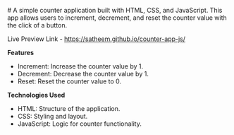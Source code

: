﻿﻿# A simple counter application built with HTML, CSS, and JavaScript. This app allows users to increment, decrement, and reset the counter value with the click of a button.

Live Preview Link - 
https://satheem.github.io/counter-app-js/

**Features**
- Increment: Increase the counter value by 1.
- Decrement: Decrease the counter value by 1.
- Reset: Reset the counter value to 0.

**Technologies Used**
- HTML: Structure of the application.
- CSS: Styling and layout.
- JavaScript: Logic for counter functionality.
